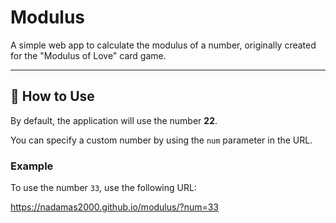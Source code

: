 # Modulus

A simple web app to calculate the modulus of a number, originally created for the "Modulus of Love" card game.

---

## 🚀 How to Use

By default, the application will use the number **22**.

You can specify a custom number by using the `num` parameter in the URL.

### Example

To use the number `33`, use the following URL:

https://nadamas2000.github.io/modulus/?num=33

